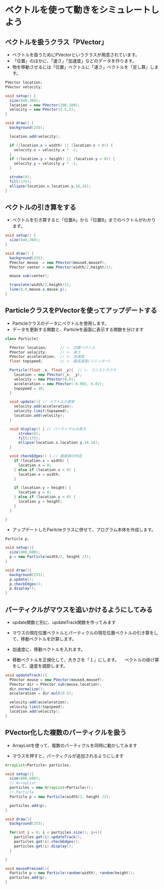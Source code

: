#  ベクトルを使って動きをシミュレートしよう

## ベクトルを扱うクラス「PVector」

- ベクトルを扱うためにPVectorというクラスが用意されています。
- 「位置」のほかに、「速さ」「加速度」などのデータを作ります。
- 物を移動させるには「位置」ベクトルに「速さ」ベクトルを「足し算」します。

~~~Java
PVector location;
PVector velocity;

void setup() {
  size(640,360);
  location = new PVector(100,100);
  velocity = new PVector(2.5,5);
}

void draw() {
  background(255);

  location.add(velocity);

  if ((location.x > width) || (location.x < 0)) {
    velocity.x = velocity.x * -1;
  }
  if ((location.y > height) || (location.y < 0)) {
    velocity.y = velocity.y * -1;
  }

  stroke(0);
  fill(175);
  ellipse(location.x,location.y,16,16);
}
~~~

## ベクトルの引き算をする

- ベクトルを引き算すると「位置A」から「位置B」までのベクトルがわかります。

~~~Java
void setup() {
  size(640,360);
}

void draw() {
  background(255);
  PVector mouse  = new PVector(mouseX,mouseY);
  PVector center = new PVector(width/2,height/2);

  mouse.sub(center);

  translate(width/2,height/2);
  line(0,0,mouse.x,mouse.y);
}
~~~

## ParticleクラスをPVectorを使ってアップデートする

- Particleクラスのデータにベクトルを使用します。
- データを更新する関数と、Particleを画面に表示する関数を分けます

~~~Java
class Particle{

  PVector location;      // <- 位置ベクトル
  PVector velocity;      // <- 速さ
  PVector acceleration;  // <- 加速度
  float topspeed;        // <- 最高速度(リミッター)

  Particle(float _x, float _y){  // <- コンストラクタ
    location = new PVector(_x, _y);
    velocity = new PVector(0,0);
    acceleration = new PVector(-0.002, 0.02);
    topspeed = 10;
  }

  void update(){ // ベクトルの更新
    velocity.add(acceleration);
    velocity.limit(topspeed);
    location.add(velocity);
  }

  void display() { // パーティクルの表示
      stroke(0);
      fill(175);
      ellipse(location.x,location.y,16,16);
  }

  void checkEdges() { // 画面端の判定
    if (location.x > width) {
      location.x = 0;
    } else if (location.x < 0) {
      location.x = width;
    }

    if (location.y > height) {
      location.y = 0;
    } else if (location.y < 0) {
      location.y = height;
    }
  }

}
~~~

- アップデートしたParitcleクラスに併せて、プログラム本体を作成します。

~~~Java
Particle p;

void setup(){
  size(800,600);
  p = new Particle(width/2, height /2);
}

void draw(){
  background(255);
  p.update();
  p.checkEdges();
  p.display();
}
~~~

## パーティクルがマウスを追いかけるようにしてみる

- update関数と別に、updateTrack関数を作ってみます

- マウスの現在位置ベクトルとパーティクルの現在位置ベクトルの引き算をして、移動ベクトルを計算します。

- 加速度に、移動ベクトルを入れます。

- 移動ベクトルを正規化して、大きさを「１」にします。
　ベクトルの掛け算をして、速度を調節します。


~~~Java
void updateTrack(){
  PVector mouse = new PVector(mouseX,mouseY);
  PVector dir = PVector.sub(mouse,location);
  dir.normalize();
  acceleration = dir.mult(0.5);

  velocity.add(acceleration);
  velocity.limit(topspeed);
  location.add(velocity);
}
~~~



## PVector化した複数のパーティクルを扱う

- ArrayListを使って、複数のパーティクルを同時に動かしてみます

- マウスを押すと、パーティクルが追加されるようにします

~~~Java
ArrayList<Particle> particles;

void setup(){
  size(800,600);
  // ArrayList
  particles = new ArrayList<Particle>();
  // Particle
  Particle p = new Particle(width/2, height /2);

  particles.add(p);
}

void draw(){
  background(255);

  for(int i = 0; i < particles.size(); i++){
    particles.get(i).updateTrack();
    particles.get(i).checkEdges();
    particles.get(i).display();
  }

}

void mousePressed(){
  Particle p = new Particle(random(width), random(height));
  particles.add(p);
}
~~~
